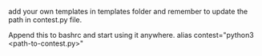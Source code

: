 add your own templates in templates folder and remember to update the path in contest.py file. 

Append this to bashrc and start using it anywhere.
alias contest="python3 <path-to-contest.py>"

